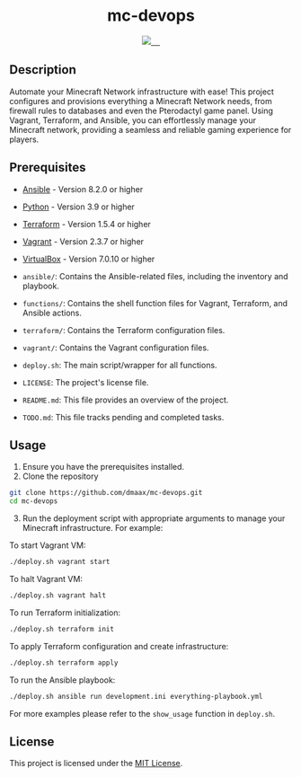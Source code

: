 <p align="center">
    <h1 align="center">mc-devops</h1>
</p>

<p align="center">
  <a aria-label="Ansible version" href="https://www.ansible.com/">
    <img src="https://img.shields.io/badge/v8.2.0-000.svg?logo=Ansible&labelColor=000&style=for-the-badge">
  </a>
    <a aria-label="Python version" href="https://www.python.org/">
    <img alt="" src="https://img.shields.io/badge/v3.9-000.svg?logo=python&style=for-the-badge">
  </a>
  <a aria-label="Terraform version" href="https://www.terraform.io/">
    <img alt="" src="https://img.shields.io/badge/v1.5.4-000.svg?logo=terraform&logoColor=7B42BC&style=for-the-badge">
  </a>
  <a aria-label="Vagrant version" href="https://www.vagrantup.com/">
    <img alt="" src="https://img.shields.io/badge/v2.3.7-000.svg?logo=vagrant&labelColor=000&logoColor=1868F2&style=for-the-badge">
  </a>
  <a aria-label="VirtualBox version" href="https://www.virtualbox.org/">
    <img alt="" src="https://img.shields.io/badge/v7.0.10-000.svg?logo=virtualbox&labelColor=000&style=for-the-badge">
  </a>
</p>

## Description

Automate your Minecraft Network infrastructure with ease! This project configures and provisions everything a Minecraft Network needs, from firewall rules to databases and even the Pterodactyl game panel. Using Vagrant, Terraform, and Ansible, you can effortlessly manage your Minecraft network, providing a seamless and reliable gaming experience for players.

## Prerequisites

- [Ansible](https://docs.ansible.com/ansible/latest/installation_guide/intro_installation.html) - Version 8.2.0 or higher
- [Python](https://www.python.org/downloads) - Version 3.9 or higher
- [Terraform](https://developer.hashicorp.com/terraform/downloads) - Version 1.5.4 or higher
- [Vagrant](https://developer.hashicorp.com/vagrant/downloads) - Version 2.3.7 or higher
- [VirtualBox](https://www.virtualbox.org/wiki/Downloads) - Version 7.0.10 or higher

- `ansible/`: Contains the Ansible-related files, including the inventory and playbook.
- `functions/`: Contains the shell function files for Vagrant, Terraform, and Ansible actions.
- `terraform/`: Contains the Terraform configuration files.
- `vagrant/`: Contains the Vagrant configuration files.
- `deploy.sh`: The main script/wrapper for all functions.
- `LICENSE`: The project's license file.
- `README.md`: This file provides an overview of the project.
- `TODO.md`: This file tracks pending and completed tasks.

## Usage

1. Ensure you have the prerequisites installed.
2. Clone the repository
```bash
git clone https://github.com/dmaax/mc-devops.git
cd mc-devops
```
3. Run the deployment script with appropriate arguments to manage your Minecraft infrastructure. For example:

To start Vagrant VM:
```bash
./deploy.sh vagrant start
```

To halt Vagrant VM:
```bash
./deploy.sh vagrant halt
```

To run Terraform initialization:
```bash
./deploy.sh terraform init
```

To apply Terraform configuration and create infrastructure:
```bash
./deploy.sh terraform apply
```

To run the Ansible playbook:
```bash
./deploy.sh ansible run development.ini everything-playbook.yml
```

For more examples please refer to the `show_usage` function in `deploy.sh`.

## License

This project is licensed under the [MIT License](LICENSE).